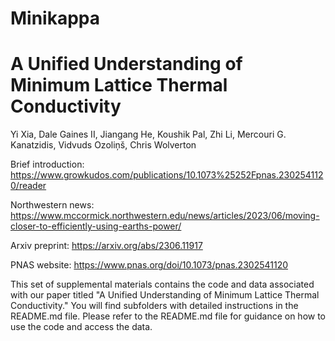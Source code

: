 # Minikappa

# A Unified Understanding of Minimum Lattice Thermal Conductivity

Yi Xia, Dale Gaines II, Jiangang He, Koushik Pal, Zhi Li, Mercouri G. Kanatzidis, Vidvuds Ozoliņš, Chris Wolverton

Brief introduction: https://www.growkudos.com/publications/10.1073%25252Fpnas.2302541120/reader

Northwestern news: https://www.mccormick.northwestern.edu/news/articles/2023/06/moving-closer-to-efficiently-using-earths-power/

Arxiv preprint: https://arxiv.org/abs/2306.11917

PNAS website: https://www.pnas.org/doi/10.1073/pnas.2302541120


This set of supplemental materials contains the code and data associated with our paper titled "A Unified Understanding of Minimum Lattice Thermal Conductivity." You will find subfolders with detailed instructions in the README.md file. Please refer to the README.md file for guidance on how to use the code and access the data.

